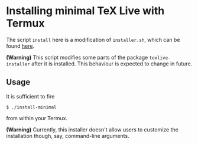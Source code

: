 
# Installing minimal TeX Live with Termux

The script ```install``` here is a modification of ```installer.sh```, which can be found [here](https://github.com/termux/termux-packages/blob/master/packages/texlive-installer/installer.sh).

**(Warning)** This script modifies some parts of the package ```texlive-installer``` after it is installed. This behaviour is expected to change in future.


## Usage

It is sufficient to fire
```
$ ./install-minimal
```
from within your Termux. 

**(Warning)** Currently, this installer doesn't allow users to customize the installation though, say, command-line arguments.
